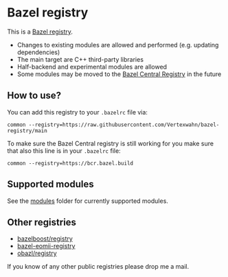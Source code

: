 # Bazel registry

This is a [Bazel registry](https://bazel.build/external/registry).

- Changes to existing modules are allowed and performed (e.g. updating dependencies)
- The main target are C++ third-party libraries
- Half-backend and experimental modules are allowed
- Some modules may be moved to the [Bazel Central Registry](https://registry.bazel.build/) in the future

## How to use?

You can add this registry to your `.bazelrc` file via:

```
common --registry=https://raw.githubusercontent.com/Vertexwahn/bazel-registry/main
```

To make sure the Bazel Central registry is still working for you make sure that also this line is in your `.bazelrc` file:

```
common --registry=https://bcr.bazel.build
```

## Supported modules

See the [modules](/modules/) folder for currently supported modules.

## Other registries

- [bazelboost/registry](https://github.com/bazelboost/registry)
- [bazel-eomii-registry](https://github.com/eomii/bazel-eomii-registry)
- [obazl/registry](https://github.com/obazl/registry)

If you know of any other public registries please drop me a mail.
